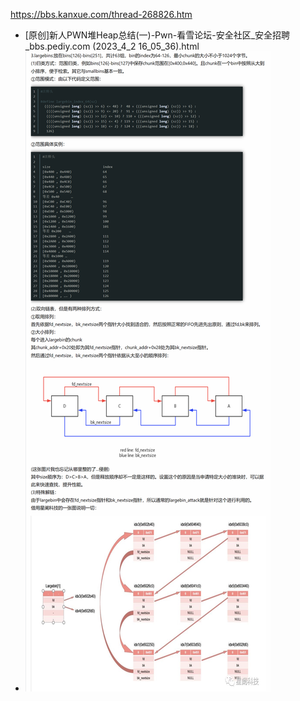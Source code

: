 https://bbs.kanxue.com/thread-268826.htm
- [原创]新人PWN堆Heap总结(一)-Pwn-看雪论坛-安全社区_安全招聘_bbs.pediy.com (2023_4_2 16_05_36).html
- ![](pic/2023-04-02-16-08-31.png)
